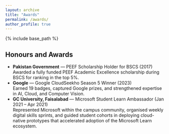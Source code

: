 ```yaml
---
layout: archive
title: "Awards"
permalink: /awards/
author_profile: true
---
```


{% include base_path %}

## Honours and Awards

- **Pakistan Government** — PEEF Scholarship Holder for BSCS (2017)  
  Awarded a fully funded PEEF Academic Excellence scholarship during BSCS for ranking in the top 5%.
- **Google** — Google CloudSeekho Season 5 Winner (2023)  
  Earned 19 badges, captured Google prizes, and strengthened expertise in AI, Cloud, and Computer Vision.
- **GC University, Faisalabad** — Microsoft Student Learn Ambassador (Jan 2021 – Apr 2021)  
  Represented Microsoft within the campus community, organised weekly digital skills sprints, and guided student cohorts in deploying cloud-native prototypes that accelerated adoption of the Microsoft Learn ecosystem.
